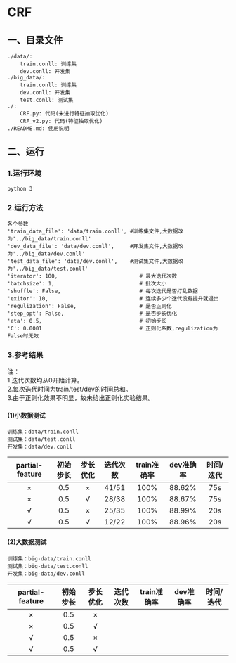 # CRF
## 一、目录文件
    ./data/:
        train.conll: 训练集
        dev.conll: 开发集
    ./big_data/:
        train.conll: 训练集
        dev.conll: 开发集
        test.conll: 测试集
    ./:
        CRF.py: 代码(未进行特征抽取优化)
        CRF_v2.py: 代码(特征抽取优化)
    ./README.md: 使用说明

## 二、运行
### 1.运行环境
    python 3
### 2.运行方法
    各个参数
    'train_data_file': 'data/train.conll', #训练集文件,大数据改为'../big_data/train.conll'
    'dev_data_file': 'data/dev.conll',     #开发集文件,大数据改为'../big_data/dev.conll'
    'test_data_file': 'data/dev.conll',    #测试集文件,大数据改为'../big_data/test.conll'
    'iterator': 100,                          # 最大迭代次数
    'batchsize': 1,                           # 批次大小
    'shuffle': False,                         # 每次迭代是否打乱数据
    'exitor': 10,                             # 连续多少个迭代没有提升就退出
    'regulization': False,                    # 是否正则化
    'step_opt': False,                        # 是否步长优化
    'eta': 0.5,                               # 初始步长
    'C': 0.0001                               # 正则化系数,regulization为False时无效
    
### 3.参考结果
注：</br>
1.迭代次数均从0开始计算。</br>
2.每次迭代时间为train/test/dev的时间总和。</br>
3.由于正则化效果不明显，故未给出正则化实验结果。
#### (1)小数据测试
```
训练集：data/train.conll
测试集：data/test.conll
开发集：data/dev.conll
```
| partial-feature |初始步长| 步长优化 | 迭代次数 | train准确率 | dev准确率 | 时间/迭代 |
| :-------------: |:------:|:-------:|:-------:| :--------: |:--------:|:--------:|
|        ×        |   0.5  |   ×    | 41/51    |    100%   |   88.62%  |    75s   |
|        ×        |   0.5  |   √    |  28/38   |    100%   |   88.67%  |    75s   |
|        √        |   0.5  |   ×    |  25/35   |    100%   |  88.99%   |    20s   |
|        √        |   0.5  |   √    | 12/22    |    100%   |  88.96%   |    20s   |

#### (2)大数据测试
```
训练集：big-data/train.conll
测试集：big-data/test.conll
开发集：big-data/dev.conll
```
| partial-feature |初始步长| 步长优化 | 迭代次数 | train准确率 | dev准确率 | 时间/迭代 |
| :-------------: |:------:|:-------:|:-------:| :--------: |:--------:|:--------:|
|        ×       |   0.5  |   ×    |         |          |         |       |
|        ×       |   0.5  |   √    |         |          |         |       |
|        √       |   0.5  |   ×    |         |          |         |       |
|        √       |   0.5  |   √    |         |          |         |       |
